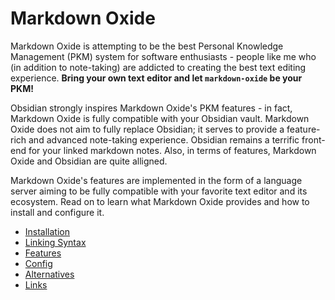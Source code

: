 # Markdown Oxide

Markdown Oxide is attempting to be the best Personal Knowledge Management (PKM) system for software enthusiasts - people like me who (in addition to note-taking) are addicted to creating the best text editing experience. **Bring your own text editor and let `markdown-oxide` be your PKM!**

Obsidian strongly inspires Markdown Oxide's PKM features - in fact, Markdown Oxide is fully compatible with your Obsidian vault. Markdown Oxide does not aim to fully replace Obsidian; it serves to provide a feature-rich and advanced note-taking experience. Obsidian remains a terrific front-end for your linked markdown notes. Also, in terms of features, Markdown Oxide and Obsidian are quite alligned.

Markdown Oxide's features are implemented in the form of a language server aiming to be fully compatible with your favorite text editor and its ecosystem. Read on to learn what Markdown Oxide provides and how to install and configure it.

- [Installation](installation.md)
- [Linking Syntax](linking-syntax.md)
- [Features](features.md)
- [Config](config.md)
- [Alternatives](alternatives.md)
- [Links](links.md)
